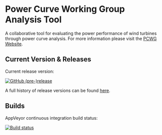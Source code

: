 # Power Curve Working Group Analysis Tool
A collaborative tool for evaluating the power performance of wind turbines through power curve analysis.
For more information please visit the [PCWG Website](http://www.pcwg.org).

## Current Version & Releases

Current release version:

[![GitHub (pre-)release](https://img.shields.io/github/release/peterdougstuart/PCWG/all.svg)](https://github.com/peterdougstuart/PCWG/releases)

A full history of release versions can be found [here](https://github.com/peterdougstuart/PCWG/releases).

## Builds
AppVeyor continuous integration build status: 

[![Build status](https://ci.appveyor.com/api/projects/status/v7385dr5ina75l6x?svg=true)](https://ci.appveyor.com/project/peterdougstuart/pcwg)
